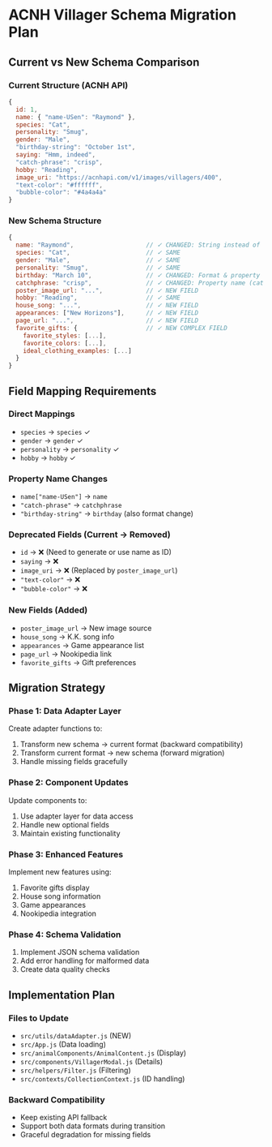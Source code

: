 # ACNH Villager Schema Migration Plan

## Current vs New Schema Comparison

### Current Structure (ACNH API)
```javascript
{
  id: 1,
  name: { "name-USen": "Raymond" },
  species: "Cat",
  personality: "Smug", 
  gender: "Male",
  "birthday-string": "October 1st",
  saying: "Hmm, indeed",
  "catch-phrase": "crisp",
  hobby: "Reading",
  image_uri: "https://acnhapi.com/v1/images/villagers/400",
  "text-color": "#ffffff",
  "bubble-color": "#4a4a4a"
}
```

### New Schema Structure
```javascript
{
  name: "Raymond",                    // ✓ CHANGED: String instead of object
  species: "Cat",                     // ✓ SAME
  gender: "Male",                     // ✓ SAME  
  personality: "Smug",                // ✓ SAME
  birthday: "March 10",               // ✓ CHANGED: Format & property name
  catchphrase: "crisp",               // ✓ CHANGED: Property name (catch-phrase → catchphrase)
  poster_image_url: "...",            // ✓ NEW FIELD
  hobby: "Reading",                   // ✓ SAME
  house_song: "...",                  // ✓ NEW FIELD
  appearances: ["New Horizons"],      // ✓ NEW FIELD
  page_url: "...",                    // ✓ NEW FIELD
  favorite_gifts: {                   // ✓ NEW COMPLEX FIELD
    favorite_styles: [...],
    favorite_colors: [...], 
    ideal_clothing_examples: [...]
  }
}
```

## Field Mapping Requirements

### Direct Mappings
- `species` → `species` ✓
- `gender` → `gender` ✓  
- `personality` → `personality` ✓
- `hobby` → `hobby` ✓

### Property Name Changes
- `name["name-USen"]` → `name`
- `"catch-phrase"` → `catchphrase`
- `"birthday-string"` → `birthday` (also format change)

### Deprecated Fields (Current → Removed)
- `id` → ❌ (Need to generate or use name as ID)
- `saying` → ❌
- `image_uri` → ❌ (Replaced by `poster_image_url`)
- `"text-color"` → ❌
- `"bubble-color"` → ❌

### New Fields (Added)
- `poster_image_url` → New image source
- `house_song` → K.K. song info
- `appearances` → Game appearance list
- `page_url` → Nookipedia link
- `favorite_gifts` → Gift preferences

## Migration Strategy

### Phase 1: Data Adapter Layer
Create adapter functions to:
1. Transform new schema → current format (backward compatibility)
2. Transform current format → new schema (forward migration)
3. Handle missing fields gracefully

### Phase 2: Component Updates
Update components to:
1. Use adapter layer for data access
2. Handle new optional fields
3. Maintain existing functionality

### Phase 3: Enhanced Features
Implement new features using:
1. Favorite gifts display
2. House song information
3. Game appearances
4. Nookipedia integration

### Phase 4: Schema Validation
1. Implement JSON schema validation
2. Add error handling for malformed data
3. Create data quality checks

## Implementation Plan

### Files to Update
- `src/utils/dataAdapter.js` (NEW)
- `src/App.js` (Data loading)
- `src/animalComponents/AnimalContent.js` (Display)
- `src/components/VillagerModal.js` (Details)
- `src/helpers/Filter.js` (Filtering)
- `src/contexts/CollectionContext.js` (ID handling)

### Backward Compatibility
- Keep existing API fallback
- Support both data formats during transition
- Graceful degradation for missing fields
